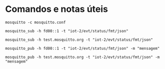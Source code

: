 # Comandos e notas úteis

```
mosquitto -c mosquitto.conf
```

```
mosquitto_sub -h fd00::1 -t "iot-2/evt/status/fmt/json"
```

```
mosquitto_sub -h test.mosquitto.org -t "iot-2/evt/status/fmt/json"
```

```
mosquitto_pub -h fd00::1 -t "iot-2/evt/status/fmt/json" -m "mensagem"
```

```
mosquitto_pub -h test.mosquitto.org -t "iot-2/evt/status/fmt/json" -m "mensagem"
```